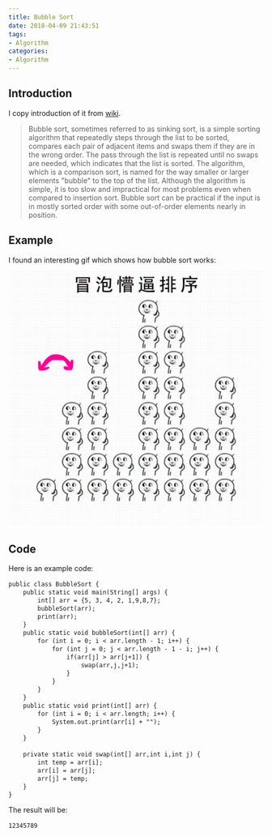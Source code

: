```yaml
---
title: Bubble Sort
date: 2018-04-09 21:43:51
tags: 
- Algorithm
categories:
- Algorithm
---
```

## Introduction
I copy introduction of it from [wiki](https://en.wikipedia.org/wiki/Bubble_sort).

>Bubble sort, sometimes referred to as sinking sort, is a simple sorting algorithm that repeatedly steps through the list to be sorted, compares each pair of adjacent items and swaps them if they are in the wrong order. The pass through the list is repeated until no swaps are needed, which indicates that the list is sorted. The algorithm, which is a comparison sort, is named for the way smaller or larger elements "bubble" to the top of the list. Although the algorithm is simple, it is too slow and impractical for most problems even when compared to insertion sort. Bubble sort can be practical if the input is in mostly sorted order with some out-of-order elements nearly in position.

## Example
I found an interesting gif which shows how bubble sort works:

![](./Algorithm-Sort-BubbleSort/1.gif)

## Code

Here is an example code:

	public class BubbleSort {
	    public static void main(String[] args) {
	        int[] arr = {5, 3, 4, 2, 1,9,8,7};
	        bubbleSort(arr);
	        print(arr);
	    }
	    public static void bubbleSort(int[] arr) {
	        for (int i = 0; i < arr.length - 1; i++) {
	            for (int j = 0; j < arr.length - 1 - i; j++) {
	                if(arr[j] > arr[j+1]) {
	                    swap(arr,j,j+1);
	                }
	            }
	        }
	    }
	    public static void print(int[] arr) {
	        for (int i = 0; i < arr.length; i++) {
	            System.out.print(arr[i] + "");
	        }
	    }
	
	    private static void swap(int[] arr,int i,int j) {
	        int temp = arr[i];
	        arr[i] = arr[j];
	        arr[j] = temp;
	    }
	}

The result will be:

	12345789